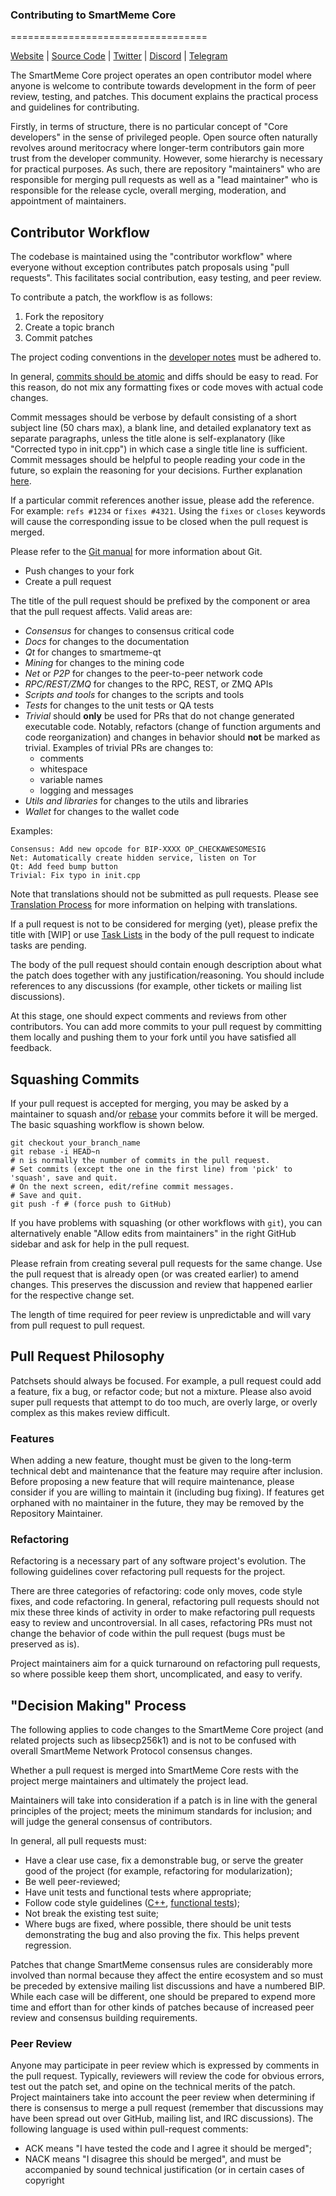 ### Contributing to SmartMeme Core
==================================

[Website](https://smartmeme.online/) | [Source Code](https://github.com/SmartMemeCoin/SmartMeme-Source) | [Twitter](https://x.com/SmartmemeSmme) | [Discord](https://discord.gg/NdVbnQzV) | [Telegram](https://t.me/smartmemeofficial)

The SmartMeme Core project operates an open contributor model where anyone is welcome to contribute towards development in the form of peer review, testing, and patches. This document explains the practical process and guidelines for contributing.

Firstly, in terms of structure, there is no particular concept of "Core developers" in the sense of privileged people. Open source often naturally revolves around meritocracy where longer-term contributors gain more trust from the developer community. However, some hierarchy is necessary for practical purposes. As such, there are repository "maintainers" who are responsible for merging pull requests as well as a "lead maintainer" who is responsible for the release cycle, overall merging, moderation, and appointment of maintainers.

Contributor Workflow
--------------------

The codebase is maintained using the "contributor workflow" where everyone without exception contributes patch proposals using "pull requests". This facilitates social contribution, easy testing, and peer review.

To contribute a patch, the workflow is as follows:

  1. Fork the repository
  2. Create a topic branch
  3. Commit patches

The project coding conventions in the [developer notes](doc/developer-notes.md) must be adhered to.

In general, [commits should be atomic](https://en.wikipedia.org/wiki/Atomic_commit#Atomic_commit_convention) and diffs should be easy to read. For this reason, do not mix any formatting fixes or code moves with actual code changes.

Commit messages should be verbose by default consisting of a short subject line (50 chars max), a blank line, and detailed explanatory text as separate paragraphs, unless the title alone is self-explanatory (like "Corrected typo in init.cpp") in which case a single title line is sufficient. Commit messages should be helpful to people reading your code in the future, so explain the reasoning for your decisions. Further explanation [here](http://chris.beams.io/posts/git-commit/).

If a particular commit references another issue, please add the reference. For example: `refs #1234` or `fixes #4321`. Using the `fixes` or `closes` keywords will cause the corresponding issue to be closed when the pull request is merged.

Please refer to the [Git manual](https://git-scm.com/doc) for more information about Git.

  - Push changes to your fork
  - Create a pull request

The title of the pull request should be prefixed by the component or area that the pull request affects. Valid areas are:

  - *Consensus* for changes to consensus critical code
  - *Docs* for changes to the documentation
  - *Qt* for changes to smartmeme-qt
  - *Mining* for changes to the mining code
  - *Net* or *P2P* for changes to the peer-to-peer network code
  - *RPC/REST/ZMQ* for changes to the RPC, REST, or ZMQ APIs
  - *Scripts and tools* for changes to the scripts and tools
  - *Tests* for changes to the unit tests or QA tests
  - *Trivial* should **only** be used for PRs that do not change generated executable code. Notably, refactors (change of function arguments and code reorganization) and changes in behavior should **not** be marked as trivial. Examples of trivial PRs are changes to:
    - comments
    - whitespace
    - variable names
    - logging and messages
  - *Utils and libraries* for changes to the utils and libraries
  - *Wallet* for changes to the wallet code

Examples:

    Consensus: Add new opcode for BIP-XXXX OP_CHECKAWESOMESIG
    Net: Automatically create hidden service, listen on Tor
    Qt: Add feed bump button
    Trivial: Fix typo in init.cpp

Note that translations should not be submitted as pull requests. Please see [Translation Process](https://github.com/SmartMemeCoin/SmartMeme-Source/blob/master/doc/translation_process.md) for more information on helping with translations.

If a pull request is not to be considered for merging (yet), please prefix the title with [WIP] or use [Task Lists](https://help.github.com/articles/basic-writing-and-formatting-syntax/#task-lists) in the body of the pull request to indicate tasks are pending.

The body of the pull request should contain enough description about what the patch does together with any justification/reasoning. You should include references to any discussions (for example, other tickets or mailing list discussions).

At this stage, one should expect comments and reviews from other contributors. You can add more commits to your pull request by committing them locally and pushing them to your fork until you have satisfied all feedback.

Squashing Commits
---------------------------
If your pull request is accepted for merging, you may be asked by a maintainer to squash and/or [rebase](https://git-scm.com/docs/git-rebase) your commits before it will be merged. The basic squashing workflow is shown below.

    git checkout your_branch_name
    git rebase -i HEAD~n
    # n is normally the number of commits in the pull request.
    # Set commits (except the one in the first line) from 'pick' to 'squash', save and quit.
    # On the next screen, edit/refine commit messages.
    # Save and quit.
    git push -f # (force push to GitHub)

If you have problems with squashing (or other workflows with `git`), you can alternatively enable "Allow edits from maintainers" in the right GitHub sidebar and ask for help in the pull request.

Please refrain from creating several pull requests for the same change. Use the pull request that is already open (or was created earlier) to amend changes. This preserves the discussion and review that happened earlier for the respective change set.

The length of time required for peer review is unpredictable and will vary from pull request to pull request.

Pull Request Philosophy
-----------------------

Patchsets should always be focused. For example, a pull request could add a feature, fix a bug, or refactor code; but not a mixture. Please also avoid super pull requests that attempt to do too much, are overly large, or overly complex as this makes review difficult.

### Features

When adding a new feature, thought must be given to the long-term technical debt and maintenance that the feature may require after inclusion. Before proposing a new feature that will require maintenance, please consider if you are willing to maintain it (including bug fixing). If features get orphaned with no maintainer in the future, they may be removed by the Repository Maintainer.

### Refactoring

Refactoring is a necessary part of any software project's evolution. The following guidelines cover refactoring pull requests for the project.

There are three categories of refactoring: code only moves, code style fixes, and code refactoring. In general, refactoring pull requests should not mix these three kinds of activity in order to make refactoring pull requests easy to review and uncontroversial. In all cases, refactoring PRs must not change the behavior of code within the pull request (bugs must be preserved as is).

Project maintainers aim for a quick turnaround on refactoring pull requests, so where possible keep them short, uncomplicated, and easy to verify.

"Decision Making" Process
-------------------------

The following applies to code changes to the SmartMeme Core project (and related projects such as libsecp256k1) and is not to be confused with overall SmartMeme Network Protocol consensus changes.

Whether a pull request is merged into SmartMeme Core rests with the project merge maintainers and ultimately the project lead.

Maintainers will take into consideration if a patch is in line with the general principles of the project; meets the minimum standards for inclusion; and will judge the general consensus of contributors.

In general, all pull requests must:

  - Have a clear use case, fix a demonstrable bug, or serve the greater good of the project (for example, refactoring for modularization);
  - Be well peer-reviewed;
  - Have unit tests and functional tests where appropriate;
  - Follow code style guidelines ([C++](doc/developer-notes.md), [functional tests](test/functional/README.md));
  - Not break the existing test suite;
  - Where bugs are fixed, where possible, there should be unit tests demonstrating the bug and also proving the fix. This helps prevent regression.

Patches that change SmartMeme consensus rules are considerably more involved than normal because they affect the entire ecosystem and so must be preceded by extensive mailing list discussions and have a numbered BIP. While each case will be different, one should be prepared to expend more time and effort than for other kinds of patches because of increased peer review and consensus building requirements.

### Peer Review

Anyone may participate in peer review which is expressed by comments in the pull request. Typically, reviewers will review the code for obvious errors, test out the patch set, and opine on the technical merits of the patch. Project maintainers take into account the peer review when determining if there is consensus to merge a pull request (remember that discussions may have been spread out over GitHub, mailing list, and IRC discussions). The following language is used within pull-request comments:

  - ACK means "I have tested the code and I agree it should be merged";
  - NACK means "I disagree this should be merged", and must be accompanied by sound technical justification (or in certain cases of copyright
